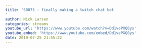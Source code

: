 ```yaml
---
title: 'S0075 - finally making a twitch chat bot
'
author: Nick Larsen
categories: streams
youtube_url: 'https://www.youtube.com/watch?v=Dd1vePXQ0ys'
youtube_embed: 'https://www.youtube.com/embed/Dd1vePXQ0ys'
date: 2019-07-25 21:55:22
---
```


